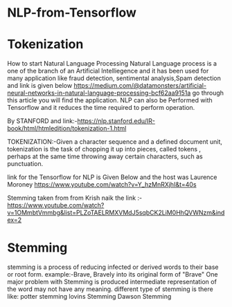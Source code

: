 # NLP-from-Tensorflow
# Tokenization
How to start Natural Language Processing
Natural Language process is a one of the branch of an Artificial Intelliegence and it has been used for many application like fraud detection,
sentimental analysis,Spam detection and link is given below
https://medium.com/@datamonsters/artificial-neural-networks-in-natural-language-processing-bcf62aa9151a go through this article you will 
find the application.
NLP can also be Performed with Tensorflow and it reduces the time required to perform operation.

By STANFORD and link:-https://nlp.stanford.edu/IR-book/html/htmledition/tokenization-1.html

TOKENIZATION:-Given a character sequence and a defined document unit, tokenization is the task of chopping it up into pieces, called tokens , perhaps at the same time throwing away certain characters, such as punctuation.

link for the Tensorflow for NLP is Given Below and the host was Laurence Moroney
https://www.youtube.com/watch?v=Y_hzMnRXjhI&t=40s

Stemming 
taken from from Krish naik the link :-https://www.youtube.com/watch?v=1OMmbtVmmbg&list=PLZoTAELRMXVMdJ5sqbCK2LiM0HhQVWNzm&index=2
# Stemming
stemming is a process of reducing infected or derived words to their base or root form.
example:-Brave, Bravely into its original form of "Brave"
One major problem with Stemming is produced intermediate representation of the word may not have any meaning.
different type of stemming is there like:
potter stemming
lovins Stemming
Dawson Stemming
